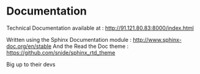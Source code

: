 # Documentation

Technical Documentation available at : http://91.121.80.83:8000/index.html

Written using the Sphinx Documentation module : http://www.sphinx-doc.org/en/stable
And the Read the Doc theme : https://github.com/snide/sphinx_rtd_theme

Big up to their devs
